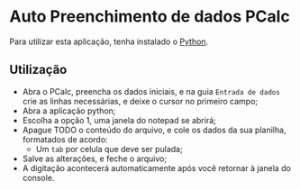 # Auto Preenchimento de dados PCalc

Para utilizar esta aplicação, tenha instalado o [Python](python.org).

## Utilização
- Abra o PCalc, preencha os dados iniciais, e na guia `Entrada de dados` crie as linhas necessárias, e deixe o cursor no primeiro campo;
- Abra a aplicação python;
- Escolha a opção 1, uma janela do notepad se abrirá;
- Apague TODO o conteúdo do arquivo, e cole os dados da sua planilha, formatados de acordo:
  - Um `tab` por celula que deve ser pulada;
- Salve as alterações, e feche o arquivo;
- A digitação acontecerá automaticamente após você retornar à janela do console.
